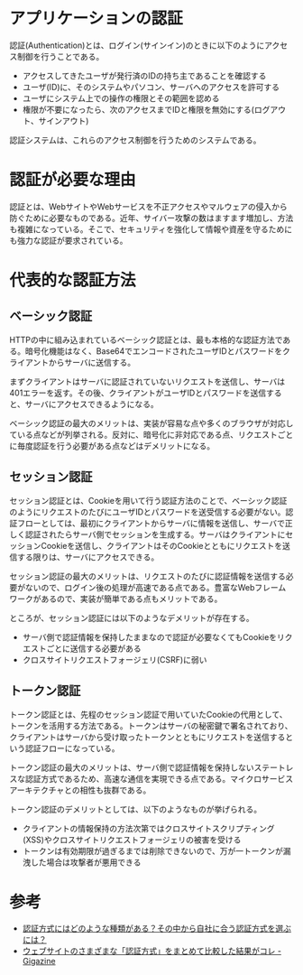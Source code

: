 # アプリケーションの認証

認証(Authentication)とは、ログイン(サインイン)のときに以下のようにアクセス制御を行うことである。

* アクセスしてきたユーザが発行済のIDの持ち主であることを確認する
* ユーザ(ID)に、そのシステムやパソコン、サーバへのアクセスを許可する
* ユーザにシステム上での操作の権限とその範囲を認める
* 権限が不要になったら、次のアクセスまでIDと権限を無効にする(ログアウト、サインアウト)

認証システムは、これらのアクセス制御を行うためのシステムである。

# 認証が必要な理由

認証とは、WebサイトやWebサービスを不正アクセスやマルウェアの侵入から防ぐために必要なものである。近年、サイバー攻撃の数はますます増加し、方法も複雑になっている。そこで、セキュリティを強化して情報や資産を守るためにも強力な認証が要求されている。

# 代表的な認証方法

## ベーシック認証

HTTPの中に組み込まれているベーシック認証とは、最も本格的な認証方法である。暗号化機能はなく、Base64でエンコードされたユーザIDとパスワードをクライアントからサーバに送信する。

まずクライアントはサーバに認証されていないリクエストを送信し、サーバは401エラーを返す。その後、クライアントがユーザIDとパスワードを送信すると、サーバにアクセスできるようになる。

ベーシック認証の最大のメリットは、実装が容易な点や多くのブラウザが対応している点などが列挙される。反対に、暗号化に非対応である点、リクエストごとに毎度認証を行う必要がある点などはデメリットになる。

## セッション認証

セッション認証とは、Cookieを用いて行う認証方法のことで、ベーシック認証のようにリクエストのたびにユーザIDとパスワードを送受信する必要がない。認証フローとしては、最初にクライアントからサーバに情報を送信し、サーバで正しく認証されたらサーバ側でセッションを生成する。サーバはクライアントにセッションCookieを送信し、クライアントはそのCookieとともにリクエストを送信する限りは、サーバにアクセスできる。

セッション認証の最大のメリットは、リクエストのたびに認証情報を送信する必要がないので、ログイン後の処理が高速である点である。豊富なWebフレームワークがあるので、実装が簡単である点もメリットである。

ところが、セッション認証には以下のようなデメリットが存在する。

* サーバ側で認証情報を保持したままなので認証が必要なくてもCookieをリクエストごとに送信する必要がある
* クロスサイトリクエストフォージェリ(CSRF)に弱い

## トークン認証

トークン認証とは、先程のセッション認証で用いていたCookieの代用として、トークンを活用する方法である。トークンはサーバの秘密鍵で署名されており、クライアントはサーバから受け取ったトークンとともにリクエストを送信するという認証フローになっている。

トークン認証の最大のメリットは、サーバ側で認証情報を保持しないステートレスな認証方式であるため、高速な通信を実現できる点である。マイクロサービスアーキテクチャとの相性も抜群である。

トークン認証のデメリットとしては、以下のようなものが挙げられる。

* クライアントの情報保持の方法次第ではクロスサイトスクリプティング(XSS)やクロスサイトリクエストフォージェリの被害を受ける
* トークンは有効期限が過ぎるまでは削除できないので、万が一トークンが漏洩した場合は攻撃者が悪用できる

# 参考

* [認証方式にはどのような種類がある？その中から自社に合う認証方式を選ぶには？](https://www.ctcsp.co.jp/itspice/entry/090.html)
* [ウェブサイトのさまざまな「認証方式」をまとめて比較した結果がコレ - Gigazine](https://gigazine.net/news/20201227-web-authentication-methods-compared/)